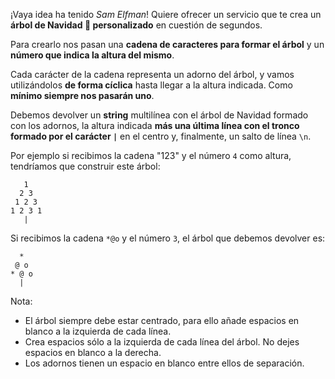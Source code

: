 ¡Vaya idea ha tenido _Sam Elfman_! Quiere ofrecer un servicio que te crea un **árbol de Navidad 🎄 personalizado** en cuestión de segundos.

Para crearlo nos pasan una **cadena de caracteres para formar el árbol** y un **número que indica la altura del mismo**.

Cada carácter de la cadena representa un adorno del árbol, y vamos utilizándolos **de forma cíclica** hasta llegar a la altura indicada. Como **mínimo siempre nos pasarán uno**.

Debemos devolver un **string** multilínea con el árbol de Navidad formado con los adornos, la altura indicada **más una última línea con el tronco formado por el carácter `|`** en el centro y, finalmente, un salto de línea `\n`.

Por ejemplo si recibimos la cadena "123" y el número `4` como altura, tendríamos que construir este árbol:

       1
      2 3
     1 2 3
    1 2 3 1
       |

Si recibimos la cadena `*@o` y el número `3`, el árbol que debemos devolver es:

      *
     @ o
    * @ o
      |

Nota:

*   El árbol siempre debe estar centrado, para ello añade espacios en blanco a la izquierda de cada línea.
*   Crea espacios sólo a la izquierda de cada línea del árbol. No dejes espacios en blanco a la derecha.
*   Los adornos tienen un espacio en blanco entre ellos de separación.